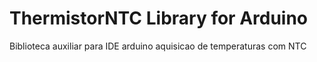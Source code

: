 ThermistorNTC Library for Arduino
==========================
Biblioteca auxiliar para IDE arduino aquisicao de temperaturas com NTC